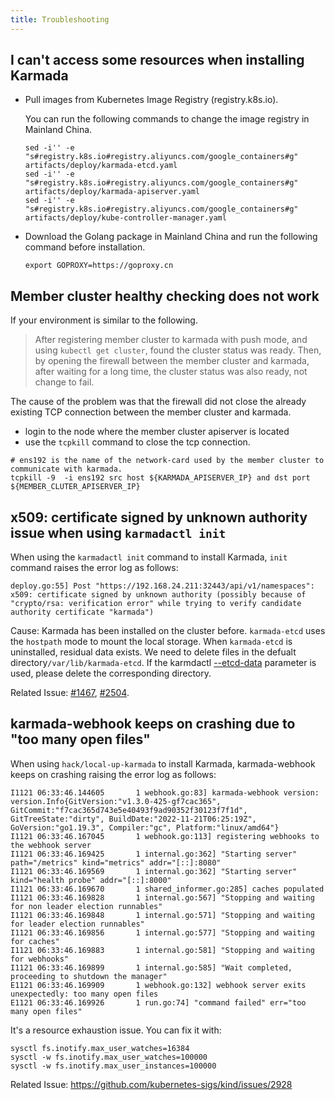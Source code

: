 ```yaml
---
title: Troubleshooting
---
```


## I can't access some resources when installing Karmada

- Pull images from Kubernetes Image Registry (registry.k8s.io).

  You can run the following commands to change the image registry in Mainland China.

  ```shell
  sed -i'' -e "s#registry.k8s.io#registry.aliyuncs.com/google_containers#g" artifacts/deploy/karmada-etcd.yaml
  sed -i'' -e "s#registry.k8s.io#registry.aliyuncs.com/google_containers#g" artifacts/deploy/karmada-apiserver.yaml
  sed -i'' -e "s#registry.k8s.io#registry.aliyuncs.com/google_containers#g" artifacts/deploy/kube-controller-manager.yaml
  ```

- Download the Golang package in Mainland China and run the following command before installation.

  ```shell
  export GOPROXY=https://goproxy.cn
  ```
  
  
## Member cluster healthy checking does not work
If your environment is similar to the following.
>
> After registering member cluster to karmada with push mode, and using `kubectl get cluster`, found the cluster status was ready.
> Then, by opening the firewall between the member cluster and karmada, after waiting for a long time, the cluster status was also ready, not change to fail.


The cause of the problem was that the firewall did not close the already existing TCP connection between the member cluster and karmada.

- login to the node where the member cluster apiserver is located
- use the `tcpkill` command to close the tcp connection. 

```
# ens192 is the name of the network-card used by the member cluster to communicate with karmada.
tcpkill -9  -i ens192 src host ${KARMADA_APISERVER_IP} and dst port ${MEMBER_CLUTER_APISERVER_IP}
```

## x509: certificate signed by unknown authority issue when using `karmadactl init`

When using the `karmadactl init` command to install Karmada, `init` command raises the error log as follows:
```log
deploy.go:55] Post "https://192.168.24.211:32443/api/v1/namespaces": x509: certificate signed by unknown authority (possibly because of "crypto/rsa: verification error" while trying to verify candidate authority certificate "karmada")
```

Cause: Karmada has been installed on the cluster before. `karmada-etcd` uses the `hostpath` mode to mount the local storage. When `karmada-etcd` is uninstalled, residual data exists. We need to delete files in the  defualt directory`/var/lib/karmada-etcd`. If the karmdactl  [--etcd-data](https://github.com/karmada-io/karmada/blob/master/pkg/karmadactl/cmdinit/cmdinit.go#L119) parameter is used, please delete the corresponding directory.

Related Issue: [#1467](https://github.com/karmada-io/karmada/issues/1467), [#2504](https://github.com/karmada-io/karmada/issues/2504).

## karmada-webhook keeps on crashing due to "too many open files"

When using `hack/local-up-karmada` to install Karmada, karmada-webhook keeps on crashing raising the error log as follows:

```log
I1121 06:33:46.144605       1 webhook.go:83] karmada-webhook version: version.Info{GitVersion:"v1.3.0-425-gf7cac365", GitCommit:"f7cac365d743e5e40493f9ad90352f30123f7f1d", GitTreeState:"dirty", BuildDate:"2022-11-21T06:25:19Z", GoVersion:"go1.19.3", Compiler:"gc", Platform:"linux/amd64"}
I1121 06:33:46.167045       1 webhook.go:113] registering webhooks to the webhook server
I1121 06:33:46.169425       1 internal.go:362] "Starting server" path="/metrics" kind="metrics" addr="[::]:8080"
I1121 06:33:46.169569       1 internal.go:362] "Starting server" kind="health probe" addr="[::]:8000"
I1121 06:33:46.169670       1 shared_informer.go:285] caches populated
I1121 06:33:46.169828       1 internal.go:567] "Stopping and waiting for non leader election runnables"
I1121 06:33:46.169848       1 internal.go:571] "Stopping and waiting for leader election runnables"
I1121 06:33:46.169856       1 internal.go:577] "Stopping and waiting for caches"
I1121 06:33:46.169883       1 internal.go:581] "Stopping and waiting for webhooks"
I1121 06:33:46.169899       1 internal.go:585] "Wait completed, proceeding to shutdown the manager"
E1121 06:33:46.169909       1 webhook.go:132] webhook server exits unexpectedly: too many open files
E1121 06:33:46.169926       1 run.go:74] "command failed" err="too many open files"
```

It's a resource exhaustion issue. You can fix it with:

```
sysctl fs.inotify.max_user_watches=16384
sysctl -w fs.inotify.max_user_watches=100000
sysctl -w fs.inotify.max_user_instances=100000
```

Related Issue: https://github.com/kubernetes-sigs/kind/issues/2928